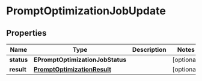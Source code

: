 

# PromptOptimizationJobUpdate


## Properties

| Name | Type | Description | Notes |
|------------ | ------------- | ------------- | -------------|
|**status** | **EPromptOptimizationJobStatus** |  |  [optional] |
|**result** | [**PromptOptimizationResult**](PromptOptimizationResult.md) |  |  [optional] |



